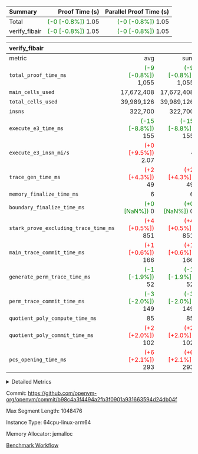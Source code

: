 | Summary | Proof Time (s) | Parallel Proof Time (s) |
|:---|---:|---:|
| Total | <span style='color: green'>(-0 [-0.8%])</span> 1.05 | <span style='color: green'>(-0 [-0.8%])</span> 1.05 |
| verify_fibair | <span style='color: green'>(-0 [-0.8%])</span> 1.05 | <span style='color: green'>(-0 [-0.8%])</span> 1.05 |


| verify_fibair |||||
|:---|---:|---:|---:|---:|
|metric|avg|sum|max|min|
| `total_proof_time_ms ` | <span style='color: green'>(-9 [-0.8%])</span> 1,055 | <span style='color: green'>(-9 [-0.8%])</span> 1,055 | <span style='color: green'>(-9 [-0.8%])</span> 1,055 | <span style='color: green'>(-9 [-0.8%])</span> 1,055 |
| `main_cells_used     ` |  17,672,408 |  17,672,408 |  17,672,408 |  17,672,408 |
| `total_cells_used    ` |  39,989,126 |  39,989,126 |  39,989,126 |  39,989,126 |
| `insns               ` |  322,700 |  322,700 |  322,700 |  322,700 |
| `execute_e3_time_ms  ` | <span style='color: green'>(-15 [-8.8%])</span> 155 | <span style='color: green'>(-15 [-8.8%])</span> 155 | <span style='color: green'>(-15 [-8.8%])</span> 155 | <span style='color: green'>(-15 [-8.8%])</span> 155 |
| `execute_e3_insn_mi/s` | <span style='color: red'>(+0 [+9.5%])</span> 2.07 | -          | <span style='color: red'>(+0 [+9.5%])</span> 2.07 | <span style='color: red'>(+0 [+9.5%])</span> 2.07 |
| `trace_gen_time_ms   ` | <span style='color: red'>(+2 [+4.3%])</span> 49 | <span style='color: red'>(+2 [+4.3%])</span> 49 | <span style='color: red'>(+2 [+4.3%])</span> 49 | <span style='color: red'>(+2 [+4.3%])</span> 49 |
| `memory_finalize_time_ms` |  6 |  6 |  6 |  6 |
| `boundary_finalize_time_ms` | <span style='color: green'>(+0 [NaN%])</span> 0 | <span style='color: green'>(+0 [NaN%])</span> 0 | <span style='color: green'>(+0 [NaN%])</span> 0 | <span style='color: green'>(+0 [NaN%])</span> 0 |
| `stark_prove_excluding_trace_time_ms` | <span style='color: red'>(+4 [+0.5%])</span> 851 | <span style='color: red'>(+4 [+0.5%])</span> 851 | <span style='color: red'>(+4 [+0.5%])</span> 851 | <span style='color: red'>(+4 [+0.5%])</span> 851 |
| `main_trace_commit_time_ms` | <span style='color: red'>(+1 [+0.6%])</span> 166 | <span style='color: red'>(+1 [+0.6%])</span> 166 | <span style='color: red'>(+1 [+0.6%])</span> 166 | <span style='color: red'>(+1 [+0.6%])</span> 166 |
| `generate_perm_trace_time_ms` | <span style='color: green'>(-1 [-1.9%])</span> 52 | <span style='color: green'>(-1 [-1.9%])</span> 52 | <span style='color: green'>(-1 [-1.9%])</span> 52 | <span style='color: green'>(-1 [-1.9%])</span> 52 |
| `perm_trace_commit_time_ms` | <span style='color: green'>(-3 [-2.0%])</span> 149 | <span style='color: green'>(-3 [-2.0%])</span> 149 | <span style='color: green'>(-3 [-2.0%])</span> 149 | <span style='color: green'>(-3 [-2.0%])</span> 149 |
| `quotient_poly_compute_time_ms` |  85 |  85 |  85 |  85 |
| `quotient_poly_commit_time_ms` | <span style='color: red'>(+2 [+2.0%])</span> 102 | <span style='color: red'>(+2 [+2.0%])</span> 102 | <span style='color: red'>(+2 [+2.0%])</span> 102 | <span style='color: red'>(+2 [+2.0%])</span> 102 |
| `pcs_opening_time_ms ` | <span style='color: red'>(+6 [+2.1%])</span> 293 | <span style='color: red'>(+6 [+2.1%])</span> 293 | <span style='color: red'>(+6 [+2.1%])</span> 293 | <span style='color: red'>(+6 [+2.1%])</span> 293 |



<details>
<summary>Detailed Metrics</summary>

|  | verify_program_compile_ms | total_cells | stark_prove_excluding_trace_time_ms | quotient_poly_compute_time_ms | quotient_poly_commit_time_ms | perm_trace_commit_time_ms | pcs_opening_time_ms | main_trace_commit_time_ms | app proof_time_ms |
| --- | --- | --- | --- | --- | --- | --- | --- | --- |
|  | 7 | 65,536 | 39 | 1 | 6 | 0 | 23 | 7 | 2,216 | 

| air_name | rows | quotient_deg | main_cols | interactions | constraints | cells |
| --- | --- | --- | --- | --- | --- | --- |
| AccessAdapterAir<2> |  | 2 |  | 5 | 12 |  | 
| AccessAdapterAir<4> |  | 2 |  | 5 | 12 |  | 
| AccessAdapterAir<8> |  | 2 |  | 5 | 12 |  | 
| FibonacciAir | 32,768 | 1 | 2 |  | 5 | 65,536 | 
| FriReducedOpeningAir |  | 2 |  | 39 | 71 |  | 
| JalRangeCheckAir |  | 2 |  | 9 | 14 |  | 
| NativePoseidon2Air<BabyBearParameters>, 1> |  | 2 |  | 136 | 572 |  | 
| PhantomAir |  | 2 |  | 3 | 5 |  | 
| ProgramAir |  | 1 |  | 1 | 4 |  | 
| VariableRangeCheckerAir |  | 1 |  | 1 | 4 |  | 
| VmAirWrapper<AluNativeAdapterAir, FieldArithmeticCoreAir> |  | 2 |  | 15 | 27 |  | 
| VmAirWrapper<BranchNativeAdapterAir, BranchEqualCoreAir<1> |  | 2 |  | 11 | 25 |  | 
| VmAirWrapper<NativeAdapterAir<2, 0>, PublicValuesCoreAir> |  | 2 |  | 11 | 29 |  | 
| VmAirWrapper<NativeLoadStoreAdapterAir<1>, NativeLoadStoreCoreAir<1> |  | 2 |  | 15 | 20 |  | 
| VmAirWrapper<NativeLoadStoreAdapterAir<4>, NativeLoadStoreCoreAir<4> |  | 2 |  | 15 | 20 |  | 
| VmAirWrapper<NativeVectorizedAdapterAir<4>, FieldExtensionCoreAir> |  | 2 |  | 15 | 27 |  | 
| VmConnectorAir |  | 2 |  | 5 | 11 |  | 
| VolatileBoundaryAir |  | 2 |  | 7 | 19 |  | 

| group | trace_gen_time_ms | total_proof_time_ms | total_cells_used | total_cells | system_trace_gen_time_ms | stark_prove_excluding_trace_time_ms | single_trace_gen_time_ms | quotient_poly_compute_time_ms | quotient_poly_commit_time_ms | perm_trace_commit_time_ms | pcs_opening_time_ms | memory_finalize_time_ms | main_trace_commit_time_ms | main_cells_used | insns | generate_perm_trace_time_ms | fri.log_blowup | execute_e3_time_ms | execute_e3_insn_mi/s | boundary_finalize_time_ms |
| --- | --- | --- | --- | --- | --- | --- | --- | --- | --- | --- | --- | --- | --- | --- | --- | --- | --- | --- | --- | --- |
| verify_fibair | 49 | 1,055 | 39,989,126 | 62,474,410 | 49 | 851 | 2 | 85 | 102 | 149 | 293 | 6 | 166 | 17,672,408 | 322,700 | 52 | 1 | 155 | 2.07 | 0 | 

| group | air_name | rows | prep_cols | perm_cols | main_cols | cells |
| --- | --- | --- | --- | --- | --- | --- |
| verify_fibair | AccessAdapterAir<2> | 131,072 |  | 16 | 11 | 3,538,944 | 
| verify_fibair | AccessAdapterAir<4> | 65,536 |  | 16 | 13 | 1,900,544 | 
| verify_fibair | AccessAdapterAir<8> | 128 |  | 16 | 17 | 4,224 | 
| verify_fibair | FriReducedOpeningAir | 2,048 |  | 84 | 27 | 227,328 | 
| verify_fibair | JalRangeCheckAir | 32,768 |  | 28 | 12 | 1,310,720 | 
| verify_fibair | NativePoseidon2Air<BabyBearParameters>, 1> | 32,768 |  | 312 | 398 | 23,265,280 | 
| verify_fibair | PhantomAir | 16,384 |  | 12 | 6 | 294,912 | 
| verify_fibair | ProgramAir | 8,192 |  | 8 | 10 | 147,456 | 
| verify_fibair | VariableRangeCheckerAir | 262,144 | 2 | 8 | 1 | 2,359,296 | 
| verify_fibair | VmAirWrapper<AluNativeAdapterAir, FieldArithmeticCoreAir> | 262,144 |  | 36 | 29 | 17,039,360 | 
| verify_fibair | VmAirWrapper<BranchNativeAdapterAir, BranchEqualCoreAir<1> | 32,768 |  | 28 | 23 | 1,671,168 | 
| verify_fibair | VmAirWrapper<NativeLoadStoreAdapterAir<1>, NativeLoadStoreCoreAir<1> | 65,536 |  | 40 | 21 | 3,997,696 | 
| verify_fibair | VmAirWrapper<NativeLoadStoreAdapterAir<4>, NativeLoadStoreCoreAir<4> | 32,768 |  | 40 | 27 | 2,195,456 | 
| verify_fibair | VmAirWrapper<NativeVectorizedAdapterAir<4>, FieldExtensionCoreAir> | 32,768 |  | 36 | 38 | 2,424,832 | 
| verify_fibair | VmConnectorAir | 2 | 1 | 16 | 5 | 42 | 
| verify_fibair | VolatileBoundaryAir | 65,536 |  | 20 | 12 | 2,097,152 | 

| group | trace_height_constraint | weighted_sum | threshold |
| --- | --- | --- | --- |
| verify_fibair | 0 | 1,085,444 | 2,013,265,921 | 
| verify_fibair | 1 | 5,411,200 | 2,013,265,921 | 
| verify_fibair | 2 | 542,722 | 2,013,265,921 | 
| verify_fibair | 3 | 5,476,612 | 2,013,265,921 | 
| verify_fibair | 4 | 65,536 | 2,013,265,921 | 
| verify_fibair | 5 | 12,851,850 | 2,013,265,921 | 

| trace_height_constraint | threshold |
| --- | --- |
| 0 | 2,013,265,921 | 

</details>


Commit: https://github.com/openvm-org/openvm/commit/b98c4a3f4494a2fb3f0901a931663594d24db04f

Max Segment Length: 1048476

Instance Type: 64cpu-linux-arm64

Memory Allocator: jemalloc

[Benchmark Workflow](https://github.com/openvm-org/openvm/actions/runs/16679866875)
